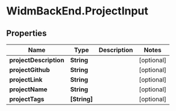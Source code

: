 # WidmBackEnd.ProjectInput

## Properties

Name | Type | Description | Notes
------------ | ------------- | ------------- | -------------
**projectDescription** | **String** |  | [optional] 
**projectGithub** | **String** |  | [optional] 
**projectLink** | **String** |  | [optional] 
**projectName** | **String** |  | [optional] 
**projectTags** | **[String]** |  | [optional] 


